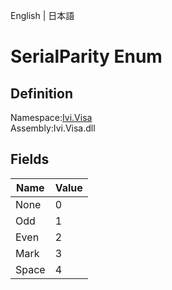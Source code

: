 English | 日本語

# SerialParity Enum

## Definition
Namespace:[Ivi.Visa](Ivi.Visa.md)<BR>
Assembly:Ivi.Visa.dll

## Fields

|Name|Value|
|---|---|
|None|0|
|Odd|1|
|Even|2|
|Mark|3|
|Space|4|
